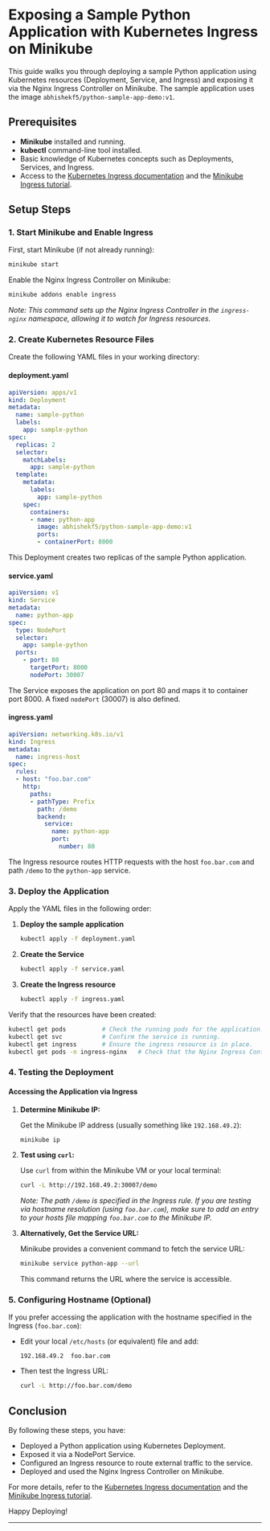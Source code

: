 # Exposing a Sample Python Application with Kubernetes Ingress on Minikube

This guide walks you through deploying a sample Python application using Kubernetes resources (Deployment, Service, and Ingress) and exposing it via the Nginx Ingress Controller on Minikube. The sample application uses the image `abhishekf5/python-sample-app-demo:v1`.

## Prerequisites

- **Minikube** installed and running.
- **kubectl** command-line tool installed.
- Basic knowledge of Kubernetes concepts such as Deployments, Services, and Ingress.
- Access to the [Kubernetes Ingress documentation](https://kubernetes.io/docs/concepts/services-networking/ingress/) and the [Minikube Ingress tutorial](https://kubernetes.io/docs/tasks/access-application-cluster/ingress-minikube/).

## Setup Steps

### 1. Start Minikube and Enable Ingress

First, start Minikube (if not already running):

```bash
minikube start
```

Enable the Nginx Ingress Controller on Minikube:

```bash
minikube addons enable ingress
```

*Note: This command sets up the Nginx Ingress Controller in the `ingress-nginx` namespace, allowing it to watch for Ingress resources.*

### 2. Create Kubernetes Resource Files

Create the following YAML files in your working directory:

#### **deployment.yaml**

```yaml
apiVersion: apps/v1
kind: Deployment
metadata:
  name: sample-python
  labels:
    app: sample-python
spec:
  replicas: 2
  selector:
    matchLabels:
      app: sample-python
  template:
    metadata:
      labels:
        app: sample-python
    spec:
      containers:
      - name: python-app
        image: abhishekf5/python-sample-app-demo:v1
        ports:
        - containerPort: 8000
```

This Deployment creates two replicas of the sample Python application.

#### **service.yaml**

```yaml
apiVersion: v1
kind: Service
metadata:
  name: python-app
spec:
  type: NodePort
  selector:
    app: sample-python
  ports:
    - port: 80
      targetPort: 8000
      nodePort: 30007
```

The Service exposes the application on port 80 and maps it to container port 8000. A fixed `nodePort` (30007) is also defined.

#### **ingress.yaml**

```yaml
apiVersion: networking.k8s.io/v1
kind: Ingress
metadata:
  name: ingress-host
spec:
  rules:
  - host: "foo.bar.com"
    http:
      paths:
      - pathType: Prefix
        path: /demo
        backend:
          service:
            name: python-app
            port:
              number: 80
```

The Ingress resource routes HTTP requests with the host `foo.bar.com` and path `/demo` to the `python-app` service.

### 3. Deploy the Application

Apply the YAML files in the following order:

1. **Deploy the sample application**

   ```bash
   kubectl apply -f deployment.yaml
   ```

2. **Create the Service**

   ```bash
   kubectl apply -f service.yaml
   ```

3. **Create the Ingress resource**

   ```bash
   kubectl apply -f ingress.yaml
   ```

Verify that the resources have been created:

```bash
kubectl get pods          # Check the running pods for the application.
kubectl get svc           # Confirm the service is running.
kubectl get ingress       # Ensure the ingress resource is in place.
kubectl get pods -n ingress-nginx   # Check that the Nginx Ingress Controller pods are running.
```

### 4. Testing the Deployment

#### Accessing the Application via Ingress

1. **Determine Minikube IP:**

   Get the Minikube IP address (usually something like `192.168.49.2`):

   ```bash
   minikube ip
   ```

2. **Test using `curl`:**

   Use `curl` from within the Minikube VM or your local terminal:

   ```bash
   curl -L http://192.168.49.2:30007/demo
   ```

   *Note: The path `/demo` is specified in the Ingress rule. If you are testing via hostname resolution (using `foo.bar.com`), make sure to add an entry to your hosts file mapping `foo.bar.com` to the Minikube IP.*

3. **Alternatively, Get the Service URL:**

   Minikube provides a convenient command to fetch the service URL:

   ```bash
   minikube service python-app --url
   ```

   This command returns the URL where the service is accessible.

### 5. Configuring Hostname (Optional)

If you prefer accessing the application with the hostname specified in the Ingress (`foo.bar.com`):

- Edit your local `/etc/hosts` (or equivalent) file and add:

  ```
  192.168.49.2  foo.bar.com
  ```

- Then test the Ingress URL:

  ```bash
  curl -L http://foo.bar.com/demo
  ```

## Conclusion

By following these steps, you have:

- Deployed a Python application using Kubernetes Deployment.
- Exposed it via a NodePort Service.
- Configured an Ingress resource to route external traffic to the service.
- Deployed and used the Nginx Ingress Controller on Minikube.

For more details, refer to the [Kubernetes Ingress documentation](https://kubernetes.io/docs/concepts/services-networking/ingress/) and the [Minikube Ingress tutorial](https://kubernetes.io/docs/tasks/access-application-cluster/ingress-minikube/).

Happy Deploying!

---
